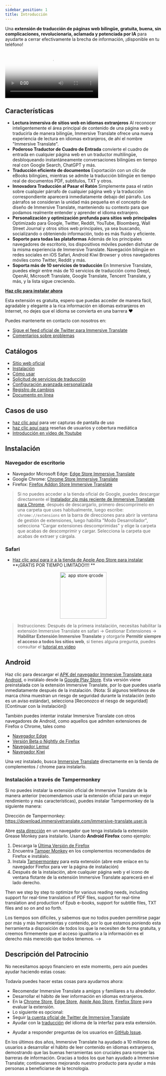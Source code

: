 ```yaml
---
sidebar_position: 1
title: Introducción
---
```


Una **extensión de traducción de páginas web bilingüe, gratuita, buena, sin complicaciones, revolucionaria, aclamada y potenciada por IA** para ayudarte a cerrar efectivamente la brecha de información, ¡disponible en tu teléfono!

<video
  controls
  poster="https://immersivetranslate.com/assets/price/video-poster-en.png"
  src="https://s.immersivetranslate.com/assets/uploads/en-kefVSe.mp4"
/>

## Características

- **Lectura inmersiva de sitios web en idiomas extranjeros** Al reconocer inteligentemente el área principal de contenido de una página web y traducirla de manera bilingüe, Immersive Translate ofrece una nueva experiencia de lectura en idiomas extranjeros, de ahí el nombre "Immersive Translate".
- **Poderoso Traductor de Cuadro de Entrada** convierte el cuadro de entrada en cualquier página web en un traductor multilingüe, desbloqueando instantáneamente conversaciones bilingües en tiempo real con Google Search, ChatGPT y más.
- **Traducción eficiente de documentos** Exportación con un clic de eBooks bilingües, mientras se admite la traducción bilingüe en tiempo real de documentos PDF, subtítulos, TXT y otros.
- **Innovadora Traducción al Pasar el Ratón** Simplemente pasa el ratón sobre cualquier párrafo de cualquier página web y la traducción correspondiente aparecerá inmediatamente debajo del párrafo. Los párrafos se consideran la unidad más pequeña en el concepto de diseño de Immersive Translate, manteniendo su contexto para que podamos realmente entender y aprender el idioma extranjero.
- **Personalización y optimización profunda para sitios web principales** Optimizado para Google, Twitter, Reddit, YouTube, Bloomberg, Wall Street Journal y otros sitios web principales, ya sea buscando, socializando o obteniendo información, todo es más fluido y eficiente.
- **Soporte para todas las plataformas** Además de los principales navegadores de escritorio, los dispositivos móviles pueden disfrutar de la misma experiencia de Immersive Translate. Navegación bilingüe en redes sociales en iOS Safari, Android Kiwi Browser y otros navegadores móviles como Twitter, Reddit y más.
- **Soporta más de 10 servicios de traducción** En Immersive Translate, puedes elegir entre más de 10 servicios de traducción como Deepl, OpenAI, Microsoft Translate, Google Translate, Tencent Translate, y más, y la lista sigue creciendo.

[**Haz clic para instalar ahora**](/docs/installation/)

Esta extensión es gratuita, espero que puedas acceder de manera fácil, agradable y elegante a la rica información en idiomas extranjeros en Internet, no dejes que el idioma se convierta en una barrera ❤️

Puedes mantenerte en contacto con nosotros en:

<!-- - [Suscríbete a Immersive Translate por Email](https://immersivetranslate.substack.com/) para recibir las últimas actualizaciones y (beneficios) de manera oportuna. -->

- [Sigue el feed oficial de Twitter para Immersive Translate](https://twitter.com/immersivetrans)
  <!-- - [Sigue el canal de Telegram](https://t.me/immersivetranslate) para recibir las últimas noticias! -->
  <!-- - [Únete al grupo de Telegram](https://t.me/+rq848Z09nehlOTgx) para participar en discusiones sobre características. -->
- [Comentarios sobre problemas](https://github.com/immersive-translate/immersive-translate/issues/)

## Catálogos

- [Sitio web oficial](https://immersivetranslate.com/en/?force=1)
- [Instalación](/docs/installation/)
- [Cómo usar](/docs/usage/)
- [Solicitud de servicios de traducción](/docs/services/)
- [Configuración avanzada personalizada](/docs/advanced/)
- [Registro de cambios](/docs/CHANGELOG/)
- [Documento en línea](/docs/)

## Casos de uso

<!-- - [Conoce los cambios que le sucedieron al usuario Xiao Zhang después de un mes de usar Immersive Translate](#user-xiao-zhangs-story) -->

- [haz clic aquí](/docs/usecase/) para ver capturas de pantalla de uso
- [haz clic aquí para](/docs/review/) reseñas de usuarios y cobertura mediática
- [Introducción en video de Youtube](https://www.youtube.com/watch?v=SHznc5kQCM4&ab_channel=ImmersiveTranslate)

## Instalación

### Navegador de escritorio

- Navegador Microsoft Edge: [Edge Store Immersive Translate](https://microsoftedge.microsoft.com/addons/detail/amkbmndfnliijdhojkpoglbnaaahippg)
- Google Chrome: [Chrome Store Immersive Translate](https://chrome.google.com/webstore/detail/immersive-translate/bpoadfkcbjbfhfodiogcnhhhpibjhbnh)
- Firefox: [Firefox Addon Store Immersive Translate](https://addons.mozilla.org/firefox/addon/immersive-translate/)

> Si no puedes acceder a la tienda oficial de Google, puedes descargar directamente el [Instalador zip más reciente de Immersive Translate para Chrome](https://download.immersivetranslate.com/latest/chrome-immersive-translate.zip), después de descargarlo, primero descomprímelo en una carpeta que uses habitualmente, luego escribe: `chrome://extensions` en la barra de direcciones para abrir la ventana de gestión de extensiones, luego habilita "Modo Desarrollador", selecciona "Cargar extensiones descomprimidas" y elige la carpeta que acabas de descomprimir y cargar. Selecciona la carpeta que acabas de extraer y cárgala.

### Safari

- [Haz clic aquí para ir a la tienda de Apple App Store para instalar](https://apps.apple.com/app/immersive-translate/id6447957425) \*\*¡GRATIS POR TIEMPO LIMITADO!!!! \*\*

<div align="center">
<img src="https://s.immersivetranslate.com/static/official-static/assets/immersive-app-store.png" width="150" alt="app store qrcode" />
</div>

> Instrucciones: Después de la primera instalación, necesitas habilitar la extensión Immersive Translate en safari -> Gestionar Extensiones -> **Habilitar Extensión Immersive Translate** y otorgarle **Permitir siempre el acceso a todos los sitios web**, si tienes alguna pregunta, puedes consultar el [tutorial en video](https://s.immersivetranslate.com/videos/ios_safari_turorial_en.mp4)

## Android

Haz clic para descargar el [APK del navegador Immersive Translate para Android](https://immersivetranslate.com/android/), o instálalo desde la [Google Play Store](https://play.google.com/store/apps/details?id=com.immersivetranslate.browser&utm_campaign=official). Esta versión viene preinstalada con la extensión Immersive Translate, por lo que puedes usarla inmediatamente después de la instalación. (Nota: Si algunos teléfonos de marca china muestran un riesgo de seguridad durante la instalación (esto es un aviso estándar), selecciona [Reconozco el riesgo de seguridad] [Continuar con la instalación])

También puedes intentar instalar Immersive Translate con otros navegadores de Android, como aquellos que admiten extensiones de Firefox o Chrome, tales como

- [Navegador Edge](https://www.microsoft.com/edge/emmx/immersivetranslatecollaboration)
- [Versión Beta o Nightly de Firefox](https://www.mozilla.org/firefox/channel/android/)
- [Navegador Lemur](https://lemurbrowser.com/)
- [Navegador Kiwi](https://kiwibrowser.com/)

Una vez instalado, busca [Immersive Translate](https://chrome.google.com/webstore/detail/immersive-translate/bpoadfkcbjbfhfodiogcnhhhpibjhbnh) directamente en la tienda de complementos / chrome para instalarlo.

### Instalación a través de Tampermonkey

Si no puedes instalar la extensión oficial de Immersive Translate de la manera anterior (recomendamos usar la extensión oficial para un mejor rendimiento y más características), puedes instalar Tampermonkey de la siguiente manera:

Dirección de Tampermonkey: https://download.immersivetranslate.com/immersive-translate.user.js

Abre [esta dirección](https://download.immersivetranslate.com/immersive-translate.user.js) en un navegador que tenga instalada la extensión Grease Monkey para instalarlo. Usando **Android Firefox** como ejemplo:

1. Descarga la [Última Versión de Firefox](https://www.mozilla.org/firefox/browsers/mobile/android/)
2. Encuentra [Tamper Monkey](https://www.tampermonkey.net/) en los complementos recomendados de Firefox e instálalo.
3. Instala [Tampermonkey](https://download.immersivetranslate.com/immersive-translate.user.js) para esta extensión (abre este enlace en tu navegador Firefox para ver la página de instalación)
4. Después de la instalación, abre cualquier página web y el icono de ventana flotante de la extensión Immersive Translate aparecerá en el lado derecho.

Then we step by step to optimize for various reading needs, including support for real-time translation of PDF files, support for real-time translation and production of Epub e-books, support for subtitle files, TXT files and so on and so forth.

Los tiempos son difíciles, y sabemos que no todos pueden permitirse pagar por más y más herramientas y contenido, por lo que estamos poniendo esta herramienta a disposición de todos los que la necesiten de forma gratuita, y creemos firmemente que el acceso igualitario a la información es el derecho más merecido que todos tenemos. -->

## Descripción del Patrocinio

No necesitamos apoyo financiero en este momento, pero aún puedes ayudar haciendo estas cosas:

Todavía puedes hacer estas cosas para ayudarnos ahora:

- Recomendar Immersive Translate a amigos y familiares a tu alrededor.
- Desarrollar el hábito de leer información en idiomas extranjeros.
- En la [Chrome Store](https://chrome.google.com/webstore/detail/immersive-translate/bpoadfkcbjbfhfodiogcnhhhpibjhbnh), [Edge Store](https://microsoftedge.microsoft.com/addons/detail/immersive-translate-web-/amkbmndfnliijdhojkpoglbnaaahippg), [Apple App Store](https://apps.apple.com/app/id6447957425), [Firefox Store](https://addons.mozilla.org/firefox/addon/immersive-translate/) para evaluar la extensión.
- Lo siguiente es opcional:
  <!-- - Suscribirse al [correo electrónico oficial de Immersive Translate](https://immersivetranslate.substack.com/) -->
  <!-- - [Unirse al canal de Telegram](https://t.me/immersivetranslate) -->
- Seguir [la cuenta oficial de Twitter de Immersive Translate](https://twitter.com/immersivetrans)
- Ayudar con la [traducción](https://crowdin.com/project/immersive-translate) del idioma de la interfaz para esta extensión.
<!-- - Ayudar a responder preguntas de los usuarios en [Grupos de Telegram](https://t.me/+rq848Z09nehlOTgx). -->
- Ayudar a responder preguntas de los usuarios en [GitHub Issue](https://github.com/immersive-translate/immersive-translate/issues).

En los últimos dos años, Immersive Translate ha ayudado a 10 millones de usuarios a desarrollar el hábito de leer contenido en idiomas extranjeros, demostrando que las buenas herramientas son cruciales para romper las barreras de información. Gracias a todos los que han ayudado a Immersive Translate; continuaremos mejorando nuestro producto para ayudar a más personas a beneficiarse de la tecnología.